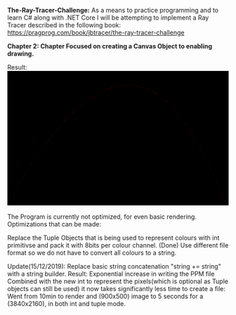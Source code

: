 **The-Ray-Tracer-Challenge:**
As a means to practice programming and to learn C# along with .NET Core I will be attempting to implement a Ray Tracer described in the following book: https://pragprog.com/book/jbtracer/the-ray-tracer-challenge


**Chapter 2: Chapter Focused on creating a Canvas Object to enabling drawing.**

Result:
![Screenshot](Screenshots/CanvasArch.png)



The Program is currently not optimized, for even basic rendering.
Optimizations that can be made:

  Replace the Tuple Objects that is being used to represent colours with int primitivse and pack it with 8bits per colour channel. (Done)
  Use different file format so we do not have to convert all colours to a string.

  Update(15/12/2019): Replace basic string concatenation "string += string" with a string builder. Result: Exponential increase in writing the PPM file
  Combined with the new int to represent the pixels(which is optional as Tuple objects can still be used) it now takes significantly less time to create a file:
  Went from 10min to render and (900x500) image to 5 seconds for a (3840x2160), in both int and tuple mode.
